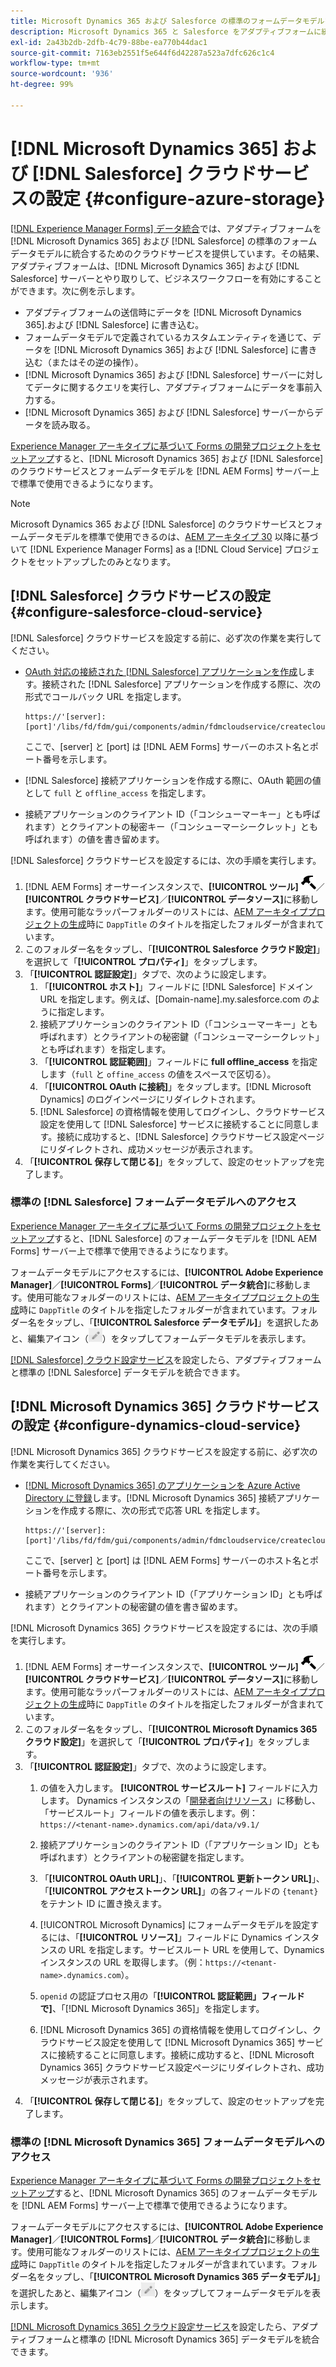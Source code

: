 ```yaml
---
title: Microsoft Dynamics 365 および Salesforce の標準のフォームデータモデルをアダプティブフォーム用に設定する方法
description: Microsoft Dynamics 365 と Salesforce をアダプティブフォームに統合する方法を説明します。
exl-id: 2a43b2db-2dfb-4c79-88be-ea770b44dac1
source-git-commit: 7163eb2551f5e644f6d42287a523a7dfc626c1c4
workflow-type: tm+mt
source-wordcount: '936'
ht-degree: 99%

---
```


# [!DNL Microsoft Dynamics 365] および [!DNL Salesforce] クラウドサービスの設定 {#configure-azure-storage}

[[!DNL Experience Manager Forms] データ統合](data-integration.md)では、アダプティブフォームを [!DNL Microsoft Dynamics 365] および [!DNL Salesforce] の標準のフォームデータモデルに統合するためのクラウドサービスを提供しています。その結果、アダプティブフォームは、[!DNL Microsoft Dynamics 365] および [!DNL Salesforce] サーバーとやり取りして、ビジネスワークフローを有効にすることができます。次に例を示します。

* アダプティブフォームの送信時にデータを [!DNL Microsoft Dynamics 365].および [!DNL Salesforce] に書き込む。
* フォームデータモデルで定義されているカスタムエンティティを通じて、データを [!DNL Microsoft Dynamics 365] および [!DNL Salesforce] に書き込む（またはその逆の操作）。
* [!DNL Microsoft Dynamics 365] および [!DNL Salesforce] サーバーに対してデータに関するクエリを実行し、アダプティブフォームにデータを事前入力する。
* [!DNL Microsoft Dynamics 365] および [!DNL Salesforce] サーバーからデータを読み取る。

[Experience Manager アーキタイプに基づいて Forms の開発プロジェクトをセットアップ](setup-local-development-environment.md##forms-cloud-service-local-development-environment)すると、[!DNL Microsoft Dynamics 365] および [!DNL Salesforce] のクラウドサービスとフォームデータモデルを [!DNL AEM Forms] サーバー上で標準で使用できるようになります。

>[!NOTE]
>
>Microsoft Dynamics 365 および [!DNL Salesforce] のクラウドサービスとフォームデータモデルを標準で使用できるのは、[AEM アーキタイプ 30](https://github.com/adobe/aem-project-archetype/releases/tag/aem-project-archetype-30) 以降に基づいて [!DNL Experience Manager Forms] as a [!DNL Cloud Service] プロジェクトをセットアップしたのみとなります。

## [!DNL Salesforce] クラウドサービスの設定 {#configure-salesforce-cloud-service}

[!DNL Salesforce] クラウドサービスを設定する前に、必ず次の作業を実行してください。

* [OAuth 対応の接続された [!DNL Salesforce]  アプリケーションを作成](https://help.salesforce.com/s/articleView?id=sf.connected_app_create_api_integration.htm&amp;type=5)します。接続された [!DNL Salesforce] アプリケーションを作成する際に、次の形式でコールバック URL を指定します。

   ```
   https://'[server]:[port]'/libs/fd/fdm/gui/components/admin/fdmcloudservice/createcloudconfigwizard/cloudservices.html
   ```

   ここで、[server] と [port] は [!DNL AEM Forms] サーバーのホスト名とポート番号を示します。

* [!DNL Salesforce] 接続アプリケーションを作成する際に、OAuth 範囲の値として `full` と `offline_access` を指定します。

* 接続アプリケーションのクライアント ID（「コンシューマーキー」とも呼ばれます）とクライアントの秘密キー（「コンシューマーシークレット」とも呼ばれます）の値を書き留めます。

[!DNL Salesforce] クラウドサービスを設定するには、次の手順を実行します。

1. [!DNL AEM Forms] オーサーインスタンスで、**[!UICONTROL ツール]** ![ハンマーアイコン](assets/hammer.png)／**[!UICONTROL クラウドサービス]**／**[!UICONTROL データソース]**&#x200B;に移動します。使用可能なラッパーフォルダーのリストには、[AEM アーキタイププロジェクトの生成](setup-local-development-environment.md##forms-cloud-service-local-development-environment)時に `DappTitle` のタイトルを指定したフォルダーが含まれています。
1. このフォルダー名をタップし、「**[!UICONTROL Salesforce クラウド設定]**」を選択して「**[!UICONTROL プロパティ]**」をタップします。
1. 「**[!UICONTROL 認証設定]**」タブで、次のように設定します。
   1. 「**[!UICONTROL ホスト]**」フィールドに [!DNL Salesforce] ドメイン URL を指定します。例えば、[Domain-name].my.salesforce.com のように指定します。
   1. 接続アプリケーションのクライアント ID（「コンシューマーキー」とも呼ばれます）とクライアントの秘密鍵（「コンシューマーシークレット」とも呼ばれます）を指定します。
   1. 「**[!UICONTROL 認証範囲]**」フィールドに **full offline_access** を指定します（`full` と `offine_access` の値をスペースで区切る）。
   1. 「**[!UICONTROL OAuth に接続]**」をタップします。[!DNL Microsoft Dynamics] のログインページにリダイレクトされます。
   1. [!DNL Salesforce] の資格情報を使用してログインし、クラウドサービス設定を使用して [!DNL Salesforce] サービスに接続することに同意します。接続に成功すると、[!DNL Salesforce] クラウドサービス設定ページにリダイレクトされ、成功メッセージが表示されます。
1. 「**[!UICONTROL 保存して閉じる]**」をタップして、設定のセットアップを完了します。

### 標準の [!DNL Salesforce] フォームデータモデルへのアクセス

[Experience Manager アーキタイプに基づいて Forms の開発プロジェクトをセットアップ](setup-local-development-environment.md##forms-cloud-service-local-development-environment)すると、[!DNL Salesforce] のフォームデータモデルを [!DNL AEM Forms] サーバー上で標準で使用できるようになります。

フォームデータモデルにアクセスするには、**[!UICONTROL Adobe Experience Manager]**／**[!UICONTROL Forms]**／**[!UICONTROL データ統合]**&#x200B;に移動します。使用可能なフォルダーのリストには、[AEM アーキタイププロジェクトの生成](setup-local-development-environment.md##forms-cloud-service-local-development-environment)時に `DappTitle` のタイトルを指定したフォルダーが含まれています。フォルダー名をタップし、「**[!UICONTROL Salesforce データモデル]**」を選択したあと、編集アイコン（![編集](assets/edit.png)）をタップしてフォームデータモデルを表示します。

[[!DNL Salesforce] クラウド設定サービス](#configure-salesforce-cloud-service)を設定したら、アダプティブフォームと標準の [!DNL Salesforce] データモデルを統合できます。

## [!DNL Microsoft Dynamics 365] クラウドサービスの設定 {#configure-dynamics-cloud-service}

[!DNL Microsoft Dynamics 365] クラウドサービスを設定する前に、必ず次の作業を実行してください。

* [ [!DNL Microsoft Dynamics 365] のアプリケーションを Azure Active Directory に登録](https://docs.microsoft.com/ja-jp/powerapps/developer/data-platform/walkthrough-register-app-azure-active-directory)します。[!DNL Microsoft Dynamics 365] 接続アプリケーションを作成する際に、次の形式で応答 URL を指定します。

   ```
   https://'[server]:[port]'/libs/fd/fdm/gui/components/admin/fdmcloudservice/createcloudconfigwizard/cloudservices.html
   ```

   ここで、[server] と [port] は [!DNL AEM Forms] サーバーのホスト名とポート番号を示します。

* 接続アプリケーションのクライアント ID（「アプリケーション ID」とも呼ばれます）とクライアントの秘密鍵の値を書き留めます。

[!DNL Microsoft Dynamics 365] クラウドサービスを設定するには、次の手順を実行します。

1. [!DNL AEM Forms] オーサーインスタンスで、**[!UICONTROL ツール]** ![ハンマーアイコン](assets/hammer.png)／**[!UICONTROL クラウドサービス]**／**[!UICONTROL データソース]**&#x200B;に移動します。使用可能なラッパーフォルダーのリストには、[AEM アーキタイププロジェクトの生成](setup-local-development-environment.md##forms-cloud-service-local-development-environment)時に `DappTitle` のタイトルを指定したフォルダーが含まれています。
1. このフォルダー名をタップし、「**[!UICONTROL Microsoft Dynamics 365 クラウド設定]**」を選択して「**[!UICONTROL プロパティ]**」をタップします。
1. 「**[!UICONTROL 認証設定]**」タブで、次のように設定します。
   1. の値を入力します。 **[!UICONTROL サービスルート]** フィールドに入力します。 Dynamics インスタンスの「[開発者向けリソース](https://docs.microsoft.com/ja-jp/powerapps/developer/data-platform/view-download-developer-resources)」に移動し、「サービスルート」フィールドの値を表示します。例：`https://<tenant-name>.dynamics.com/api/data/v9.1/`
   1. 接続アプリケーションのクライアント ID（「アプリケーション ID」とも呼ばれます）とクライアントの秘密鍵を指定します。
   1. 「**[!UICONTROL OAuth URL]**」、「**[!UICONTROL 更新トークン URL]**」、「**[!UICONTROL アクセストークン URL]**」の各フィールドの `{tenant}` をテナント ID に置き換えます。
   1. [!UICONTROL Microsoft Dynamics] にフォームデータモデルを設定するには、「**[!UICONTROL リソース]**」フィールドに Dynamics インスタンスの URL を指定します。サービスルート URL を使用して、Dynamics インスタンスの URL を取得します。（例：`https://<tenant-name>.dynamics.com`）。

   1. `openid` の認証プロセス用の「**[!UICONTROL 認証範囲」フィールドで]**、「[!DNL Microsoft Dynamics 365]」を指定します。
   1. [!DNL Microsoft Dynamics 365] の資格情報を使用してログインし、クラウドサービス設定を使用して [!DNL Microsoft Dynamics 365] サービスに接続することに同意します。接続に成功すると、[!DNL Microsoft Dynamics 365] クラウドサービス設定ページにリダイレクトされ、成功メッセージが表示されます。
1. 「**[!UICONTROL 保存して閉じる]**」をタップして、設定のセットアップを完了します。

### 標準の [!DNL Microsoft Dynamics 365] フォームデータモデルへのアクセス

[Experience Manager アーキタイプに基づいて Forms の開発プロジェクトをセットアップ](setup-local-development-environment.md##forms-cloud-service-local-development-environment)すると、[!DNL Microsoft Dynamics 365] のフォームデータモデルを [!DNL AEM Forms] サーバー上で標準で使用できるようになります。

フォームデータモデルにアクセスするには、**[!UICONTROL Adobe Experience Manager]**／**[!UICONTROL Forms]**／**[!UICONTROL データ統合]**&#x200B;に移動します。使用可能なフォルダーのリストには、[AEM アーキタイププロジェクトの生成](setup-local-development-environment.md##forms-cloud-service-local-development-environment)時に `DappTitle` のタイトルを指定したフォルダーが含まれています。フォルダー名をタップし、「**[!UICONTROL Microsoft Dynamics 365 データモデル]**」を選択したあと、編集アイコン（![編集](assets/edit.png)）をタップしてフォームデータモデルを表示します。

[[!DNL Microsoft Dynamics 365] クラウド設定サービス](#configure-dynamics-cloud-service)を設定したら、アダプティブフォームと標準の [!DNL Microsoft Dynamics 365] データモデルを統合できます。
